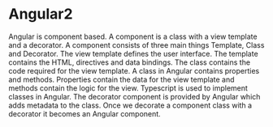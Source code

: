 # Angular2

Angular is component based. 
A component is a class with a view template and a decorator. A component consists of three main things Template, Class and Decorator.
The view template defines the user interface. The template contains the HTML, directives and data bindings.
The class contains the code required for the view template. A class in Angular contains properties and methods. Properties contain the data for the view template and methods contain the logic for the view.
Typescript is used to implement classes in Angular. 
The decorator component is provided by Angular which adds metadata to the class. Once we decorate a component class with a decorator it becomes an Angular component.

